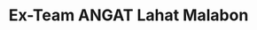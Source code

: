 ---
title: Ex-Team ANGAT Lahat Malabon
redirect_to: https://drive.google.com/drive/u/1/folders/1UZSQQW5BCuek9YJfbKlVypydq0nXhIfi
redirect_from: 
  - /ALMTeamDrive
  - /almteamdrive
---